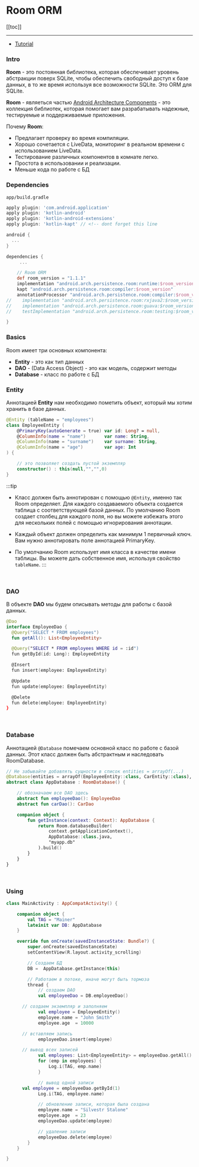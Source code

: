 # Room ORM

[[toc]]

---

* [Tutorial](https://startandroid.ru/ru/courses/architecture-components/27-course/architecture-components/529-urok-5-room-osnovy.html)

### Intro 
**Room** - это постоянная библиотека, которая обеспечивает уровень абстракции поверх SQLite, чтобы обеспечить свободный доступ к базе данных, в то же время используя все возможности SQLite. Это ORM для SQLite. 

**Room** - являеться частью [Android Architecture Components](https://github.com/googlesamples/android-architecture-components) - это коллекция библиотек, которая помогает вам разрабатывать надежные, тестируемые и поддерживаемые приложения.

Почему **Room**:
* Предлагает проверку во время компиляции.
* Хорошо сочетается с LiveData, мониторинг в реальном времени с использованием LiveData.
* Тестирование различных компонентов в комнате легко.
* Простота в использовании и реализации.
* Меньше кода по работе с БД

### Dependencies
`app/build.gradle`
```groovy
apply plugin: 'com.android.application'
apply plugin: 'kotlin-android'
apply plugin: 'kotlin-android-extensions'
apply plugin: 'kotlin-kapt' // <!-- dont forget this line

android {
  ...
}

dependencies {
     ... 

    // Room ORM
    def room_version = "1.1.1"
    implementation "android.arch.persistence.room:runtime:$room_version"
    kapt "android.arch.persistence.room:compiler:$room_version"
    annotationProcessor "android.arch.persistence.room:compiler:$room_version"
//    implementation "android.arch.persistence.room:rxjava2:$room_version"  // optional - RxJava support for Room
//    implementation "android.arch.persistence.room:guava:$room_version"  // optional - Guava support for Room, including Optional and ListenableFuture
//    testImplementation "android.arch.persistence.room:testing:$room_version"   // Test helpers

}

```

### Basics
Room имеет три основных компонента:
* **Entity** - это как тип данных
* **DAO** - (Data Access Object) - это как модель, содержит методы
* **Database** - класс по работе с БД

### Entity 
Аннотацией **Entity** нам необходимо пометить объект, который мы хотим хранить в базе данных. 
```Kotlin
@Entity (tableName = "employees")
class EmployeeEntity (
    @PrimaryKey(autoGenerate = true) var id: Long? = null,
    @ColumnInfo(name = "name")       var name: String,
    @ColumnInfo(name = "surname")    var surname: String,
    @ColumnInfo(name = "age")        var age: Int
) {

    // это позволяет создать пустой экземпляр
    constructor() : this(null,"","",0)
}
```

:::tip 
* Класс должен быть аннотирован с помощью `@Entity`, именно так Room определяет. Для каждого создаваемого объекта создается таблица с соответствующей базой данных. По умолчанию Room создает столбец для каждого поля, но вы можете избежать этого для нескольких полей с помощью игнорирования аннотации.

* Каждый объект должен определить как минимум 1 первичный ключ. Вам нужно аннотировать поле аннотацией PrimaryKey.

* По умолчанию Room использует имя класса в качестве имени таблицы. Вы можете дать собственное имя, используя свойство `tableName`.
:::
<br>

### DAO
В объекте **DAO** мы будем описывать методы для работы с базой данных. 

```Kotlin
@Dao
interface EmployeeDao {
  @Query("SELECT * FROM employees")
  fun getAll(): List<EmployeeEntity>

  @Query("SELECT * FROM employees WHERE id = :id")
  fun getById(id: Long): EmployeeEntity

  @Insert
  fun insert(employee: EmployeeEntity)

  @Update
  fun update(employee: EmployeeEntity)

  @Delete
  fun delete(employee: EmployeeEntity)
}
```
<br>

### Database 
Аннотацией `@Database` помечаем основной класс по работе с базой данных. Этот класс должен быть абстрактным и наследовать RoomDatabase.
```Kotlin
// Не забывайте добавлять сущности в список entities = arrayOf(...)
@Database(entities = arrayOf(EmployeeEntity::class, CarEntity::class), version = 1)
abstract class AppDatabase : RoomDatabase() {

	// обозначаем все DAO здесь
	abstract fun employeeDao(): EmployeeDao
	abstract fun carDao(): CarDao

	companion object {
		fun getInstance(context: Context): AppDatabase {
			return Room.databaseBuilder(
				context.getApplicationContext(),  
				AppDatabase::class.java, 
				"myapp.db"
			).build()
		}
	}
}
```
<br>

### Using
```Kotlin
class MainActivity : AppCompatActivity() {

	companion object {
		val TAG = "Mainer"
		lateinit var DB: AppDatabase
	}

	override fun onCreate(savedInstanceState: Bundle?) {
		super.onCreate(savedInstanceState)
		setContentView(R.layout.activity_scrolling)

		// Создаем БД
		DB =  AppDatabase.getInstance(this)

		// Работаем в потоке, иначе могут быть тормоза
		thread {
			// создаем DAO  
			val employeeDao = DB.employeeDao()

      // создаем экземпляр и заполняем
			val employee = EmployeeEntity()
			employee.name = "John Smith"
			employee.age  = 10000

      // вставляем запись
			employeeDao.insert(employee)

      // вывод всех записей
			val employees: List<EmployeeEntity> = employeeDao.getAll()
			for (emp in employees) {
				Log.i(TAG, emp.name)
			}

			// вывод одной записи
      val employee = employeeDao.getById(1)
			Log.i(TAG, employee.name)

			// обновление записи, которая была создана
			employee.name = "Silvestr Stalone"
			employee.age  = 23
			employeeDao.update(employee)

			// удаление записи
			employeeDao.delete(employee)
		}
	}

}
```
<br>
